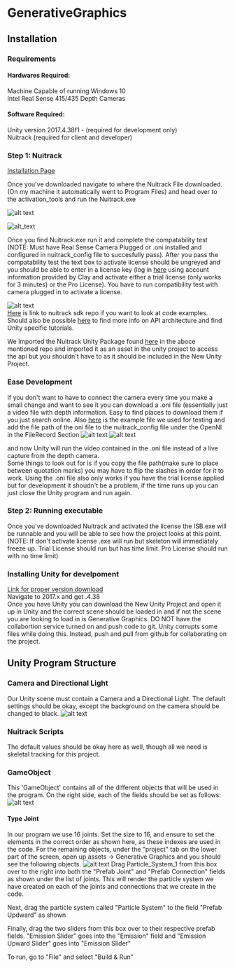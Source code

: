 # GenerativeGraphics

## Installation
### Requirements
#### Hardwares Required:
Machine Capable of running Windows 10  
Intel Real Sense 415/435 Depth Cameras 
#### Software Required:
Unity version 2017.4.38f1 - (required for development only)  
Nuitrack (required for client and developer)
### Step 1: Nuitrack
  [Installation Page](http://download.3divi.com/Nuitrack/doc/Installation_page.html)  
    
  Once you've downloaded navigate to where the Nuitrack File downloaded. (On my machine it automatically went to Program Files) and head over to the activation_tools and run the Nuitrack.exe  
  
  ![alt text](https://github.com/sumara523/GenerativeGraphics/blob/master/images/NuitrackExe.PNG)<br />
  
  ![alt_text](https://github.com/sumara523/GenerativeGraphics/blob/master/images/ActivationTool.PNG)<br /> 
    
   Once you find Nuitrack.exe run it and complete the compatability test (NOTE: Must have Real Sense Camera Plugged or .oni installed and configured in nuitrack_config file to succesfully pass). After you pass the compatability test the text box to activate license should be ungreyed and you should be able to enter in a license key (log in [here](https://cognitive.3divi.com/app/nuitrack/login/) using account information provided by Clay and activate either a trial license (only works for 3 minutes) or the Pro License). You have to run compatibility test with camera plugged in to activate a license.<br />   
     
 ![alt text](https://github.com/sumara523/GenerativeGraphics/blob/master/images/NuitrackLogin.PNG)
 <br /> 
 [Here](https://github.com/3DiVi/nuitrack-sdk) is link to nuitrack sdk repo if you want to look at code examples. Should also be possible  [here](http://download.3divi.com/Nuitrack/doc/index.html) to find more info on API architecture and find Unity specific tutorials.  
 
 We imported the Nuitrack Unity Package found [here](https://github.com/3DiVi/nuitrack-sdk/tree/master/Unity3D) in the aboce mentioned repo and imported it as an asset in the unity project to access the api but you shouldn't have to as it should be included in the New Unity Project.  
 
### Ease Development 
If you don't want to have to connect the camera every time you make a small change and want to see it  you can download a .oni file (essentially just a video file with depth information. Easy to find places to download them if you just search online. Also [here](http://www.cs.pitt.edu/~huyang/kinect/ml.oni) is the example file we used for testing and add the file path of the oni file to the nuitrack_config file under the OpenNI in the FileRecord Section
![alt text](https://github.com/sumara523/GenerativeGraphics/blob/master/images/ConfigLocation.PNG)
![alt text](https://github.com/sumara523/GenerativeGraphics/blob/master/images/NuitrackConfig.PNG)  

and now Unity will run the video contained in the .oni file instead of a live capture from the depth camera.  
Some things to look out for is if you copy the file path(make sure to place between quotation marks) you may have to flip the slashes in order for it to work. Using the .oni file also only works if you have the trial license applied but for development it shoudn't be a problem, if the time runs up you can just close the Unity program and run again.
### Step 2: Running executable  
Once you've downloaded Nuitrack and activated the license the ISB.exe will be runnable and you will be able to see how the project looks at this point. (NOTE: If don't activate license .exe will run but skeleton will immediately freeze up. Trial License should run but has time limit. Pro License should run with no time limit)
### Installing Unity for develpoment
[Link for proper version download](https://unity3d.com/get-unity/download/archive)   
Navigate to 2017.x and get .4.38  
Once you have Unity you can download the New Unity Project and open it up in Unity and the correct scene should be loaded in and if not the scene you are looking to load in is Generative Graphics.
DO NOT have the collabortion service turned on and push code to git. Unity corrupts some files while doing this. Instead, push and pull from github for collaborating on the project.

## Unity Program Structure
### Camera and Directional Light
Our Unity scene must contain a Camera and a Directional Light. The default settings should be okay, except the background on the camera should be changed to black.
![alt text](https://github.com/sumara523/GenerativeGraphics/blob/master/images/camera.png)

### Nuitrack Scripts
The default values should be okay here as well, though all we need is skeletal tracking for this project.

### GameObject
This 'GameObject' contains all of the different objects that will be used in the program. On the right side, each of the fields should be set as follows:
![alt text](https://github.com/sumara523/GenerativeGraphics/blob/bens_readme/images/game_objects.png)
#### Type Joint
In our program we use 16 joints. Set the size to 16, and ensure to set the elements in the correct order as shown here, as these indexes are used in the code.
For the remaining objects, under the "project" tab on the lower part of the screen, open up assets -> Generative Graphics and you should see the following objects.
![alt text](https://github.com/sumara523/GenerativeGraphics/blob/bens_readme/images/assets.png)
Drag Particle_System_1 from this box over to the right into both the "Prefab Joint" and "Prefab Connection" fields as shown under the list of joints. This will render the particle system we have created on each of the joints and connections that we create in the code.

Next, drag the particle system called "Particle System" to the field "Prefab Updward" as shown

Finally, drag the two sliders from this box over to their respective prefab fields. "Emission Slider" goes into the "Emission" field and "Emission Upward Slider" goes into "Emission Slider"

To run, go to "File" and select "Build & Run"

